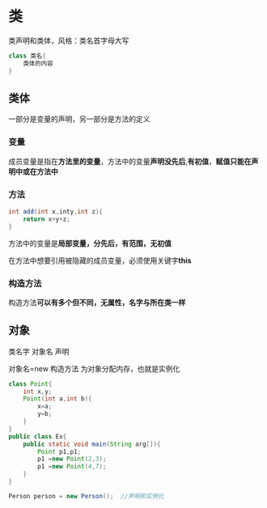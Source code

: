 # 类

类声明和类体，风格：类名首字母大写

``` java
class 类名{
    类体的内容
}
```

## 类体

一部分是变量的声明，另一部分是方法的定义

### 变量

成员变量是指在**方法里的变量**，方法中的变量**声明没先后**,**有初值**，**赋值只能在声明中或在方法中**

### 方法

``` java
int add(int x,inty,int z){
    return x+y+z;
}
```

方法中的变量是**局部变量，分先后，有范围，无初值**

在方法中想要引用被隐藏的成员变量，必须使用关键字**this**

### 构造方法

构造方法**可以有多个但不同，无属性，名字与所在类一样**

## 对象

类名字 对象名                                                   声明

对象名=new 构造方法									为对象分配内存，也就是实例化

``` java
class Point{
    int x,y;
    Point(int a,int b){
        x=a;
        y=b;
    }
}
public class Ex{
    public static void main(String arg[]){
        Point p1,p1;
        p1 =new Point(2,3);
        p1 =new Point(4,7);
    }
}
```

``` java
Person person = new Person();  //声明和实例化
```

